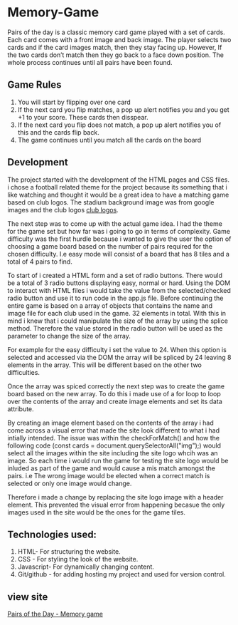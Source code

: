 # Memory-Game

Pairs of the day is a classic memory card game played with a set of cards. Each card comes with a front image and back image. The player selects two cards and if the card images match, then they stay facing up. However, If the two cards don’t match then they go back to a face down position. The whole process continues until all pairs have been found.


## Game Rules
1. You will start by flipping over one card
2. If the next card you flip matches, a pop up alert notifies you and you get +1 to your score. These cards then disspear.
3. If the next card you flip does not match, a pop up alert notifies you of this and the cards flip back.
4. The game continues until you match all the cards on the board

## Development

The project started with the development of the HTML pages and CSS files. i chose a football related theme for the project because its something that i like watching and thought it would be a great idea to have a matching game based on club logos. The stadium background image was from google images and the club logos  [club logos](https://seeklogo.com/search?q=arsenal).

The next step was to come up with the actual game idea. I had the theme for the game set but how far was i going to go in terms of complexity. Game difficulty was the first hurdle because i wanted to give the user the option of choosing a game board based on the number of pairs required for the chosen difficulty. I.e easy mode will consist of a board that has 8 tiles and a total of 4 pairs to find.


To start of i created a HTML form and a set of radio buttons. There would be a total of 3 radio buttons displaying easy, normal or hard. Using the DOM to interact with HTML files i would take the value from the selected/checked radio button and use it to run code in the app.js file. Before continuing the entire game is based on a array of objects that contains the name and image file for each club used in the game. 32 elements in total. With this in mind i knew that i could manipulate the size of the array by using the splice method. Therefore the value stored in the radio button will be used as the parameter to change the size of the array. 

For example for the easy difficulty i set the value to 24. When this option is selected and accessed via the DOM the array will be spliced by 24 leaving 8 elements in the array. This will be different based on the other two difficulties. 

Once the array was spiced correctly the next step was to create the game board based on the new array. To do this i made use of a for loop to loop over the contents of the array and create image elements and set its data attribute.

By creating an image element based on the contents of the array i had come across a visual error that made the site look different to what i had intially intended. The issue was within the checkForMatch() and how the following code (const cards = document.querySelectorAll("img");) would select all the images within the site including the site logo whcih was an image. So each time i would run the game for testing the site logo would be inluded as part of the game and would cause a mis match amongst the pairs. i.e The wrong image would be elected when a correct match is selected or only one image would change. 

Therefore i made a change by replacing the site logo image with a header element. This prevented the visual error from happening becasue the only images used in the site would be the ones for the game tiles.




## Technologies used:

1. HTML- For structuring the website.
2. CSS - For styling the look of the website.
3. Javascript- For dynamically changing content. 
3. Git/github - for adding hosting my project and used for version control.



## view site

[Pairs of the Day - Memory game](https://prushilpatel.github.io/Memory-Game/)